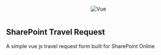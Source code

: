 <p align="center">
<img src="https://vuejs.org/images/logo.png" alt="Vue">
</p>
<p align="center">
<img alt="" title="SharePoint blog" src="https://img-prod-cms-rt-microsoft-com.akamaized.net/cms/api/am/imageFileData/RE2lJfT?ver=a139&amp;q=90&amp;h=40&amp;b=%23FFFFFFFF&amp;aim=true">
</p>

## SharePoint Travel Request

A simple vue js travel request form built for SharePoint Online

